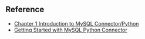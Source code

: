 ## Reference

* [Chapter 1 Introduction to MySQL Connector/Python](https://dev.mysql.com/doc/connector-python/en/connector-python-introduction.html)
* [Getting Started with MySQL Python Connector](http://www.mysqltutorial.org/getting-started-mysql-python-connector/)